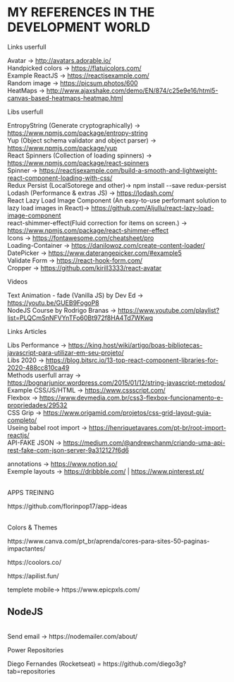 <h1>MY REFERENCES IN THE DEVELOPMENT WORLD</h1>

Links userfull

Avatar -> http://avatars.adorable.io/
<br/>
Handpicked colors -> https://flatuicolors.com/
<br/>
Example ReactJS -> https://reactjsexample.com/
<br/>
Random image -> https://picsum.photos/600
<br/>
HeatMaps -> http://www.ajaxshake.com/demo/EN/874/c25e9e16/html5-canvas-based-heatmaps-heatmap.html



Libs userfull


EntropyString (Generate cryptographically) -> https://www.npmjs.com/package/entropy-string
<br/>
Yup (Object schema validator and object parser) -> https://www.npmjs.com/package/yup
<br/>
React Spinners (Collection of loading spinners) -> https://www.npmjs.com/package/react-spinners
<br/>
Spinner -> https://reactjsexample.com/build-a-smooth-and-lightweight-react-component-loading-with-css/
<br/>
Redux Persist (LocalSotorege and other)-> npm install --save redux-persist 
Lodash (Performance & extras JS) -> https://lodash.com/
<br/>
React Lazy Load Image Component (An easy-to-use performant solution to lazy load images in React)-> https://github.com/Aljullu/react-lazy-load-image-component
<br/>
react-shimmer-effect(Fluid correction for items on screen.) -> https://www.npmjs.com/package/react-shimmer-effect
<br/>
Icons -> https://fontawesome.com/cheatsheet/pro
</br>
Loading-Container -> https://danilowoz.com/create-content-loader/
</br>
DatePicker -> https://www.daterangepicker.com/#example5
</br>
Validate Form -> https://react-hook-form.com/
</br>
Cropper -> https://github.com/kirill3333/react-avatar
 
Videos

Text Animation - fade (Vanilla JS) by Dev Ed -> https://youtu.be/GUEB9FogoP8
<br/>
NodeJS Course by Rodrigo Branas -> https://www.youtube.com/playlist?list=PLQCmSnNFVYnTFo60Bt972f8HA4Td7WKwq

Links Articles

Libs Performance -> https://king.host/wiki/artigo/boas-bibliotecas-javascript-para-utilizar-em-seu-projeto/
<br/>
Libs 2020 -> https://blog.bitsrc.io/13-top-react-component-libraries-for-2020-488cc810ca49
<br/>
Methods userfull array -> https://bognarjunior.wordpress.com/2015/01/12/string-javascript-metodos/
<br/>
Example CSS/JS/HTML -> https://www.cssscript.com/
<br/>
Flexbox -> https://www.devmedia.com.br/css3-flexbox-funcionamento-e-propriedades/29532
<br/>
CSS Grip -> https://www.origamid.com/projetos/css-grid-layout-guia-completo/
<br/>
Useing babel root import -> https://henriquetavares.com/pt-br/root-import-reactjs/
<br/>
API-FAKE JSON -> https://medium.com/@andrewchanm/criando-uma-api-rest-fake-com-json-server-9a312127f6d6

annotations -> https://www.notion.so/
<br/>
Exemple layouts -> https://dribbble.com/ | https://www.pinterest.pt/


<br/>
APPS TREINING
<p>https://github.com/florinpop17/app-ideas</p>

<br/>
Colors & Themes

<p>https://www.canva.com/pt_br/aprenda/cores-para-sites-50-paginas-impactantes/</p>
<p>https://coolors.co/</p>
<p>https://apilist.fun/</p>
<p>templete mobile-> https://www.epicpxls.com/</p>

<h2>NodeJS</h2>
</br>
Send email -> https://nodemailer.com/about/

Power Repositories 

<p> Diego Fernandes (Rocketseat) = https://github.com/diego3g?tab=repositories </p>

